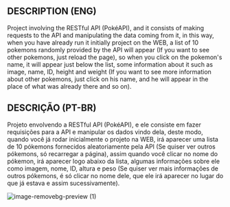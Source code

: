 ## DESCRIPTION (ENG)
Project involving the RESTful API (PokéAPI), and it consists of making requests to the API and manipulating the data coming from it, in this way, when you have already run 
it initially project on the WEB, a list of 10 pokemons randomly provided by the API will appear (If you want to see other pokemons, just reload the page), so when you click
on the pokemon's name, it will appear just below the list, some information about it such as image, name, ID, height and weight (If you want to see more information about 
other pokemons, just click on his name, and he will appear in the place of what was already there and so on).

## DESCRIÇÃO (PT-BR)
Projeto envolvendo a RESTful API (PokéAPI), e ele consiste em fazer requisições para a API e manipular os dados vindo dela, deste modo, quando você já rodar inicialmente
o projeto na WEB, irá aparecer uma lista de 10 pókemons fornecidos aleatoriamente pela API (Se quiser ver outros pókemons, só recarregar a página), assim quando 
você clicar no nome do pókemon, irá aparecer logo abaixo da lista, algumas informações sobre ele como imagem, nome, ID, altura e peso (Se quiser ver mais informações de
outros pókemons, é só clicar no nome dele, que ele irá aparecer no lugar do que já estava e assim sucessivamente).

![image-removebg-preview (1)](https://user-images.githubusercontent.com/105385565/184444248-e2a6c381-3520-4a47-9e87-f088bb641311.png)
